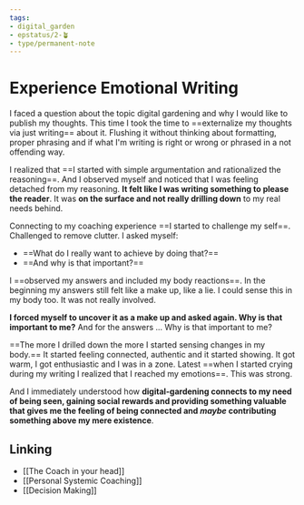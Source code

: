 ```yaml
---
tags: 
- digital_garden
- epstatus/2-🪴
- type/permanent-note
---
```

# Experience Emotional Writing
I faced a question about the topic digital gardening and why I would like to publish my thoughts. This time I took the time to ==externalize my thoughts via just writing== about it. Flushing it without thinking about formatting, proper phrasing and if what I'm writing is right or wrong or phrased in a not offending way.

I realized that ==I started with simple argumentation and rationalized the reasoning==. And I observed myself and noticed that I was feeling detached from my reasoning. **It felt like I was writing something to please the reader**. It was **on the surface and not really drilling down** to my real needs behind.

Connecting to my coaching experience ==I started to challenge my self==. Challenged to remove clutter. I asked myself: 
+ ==What do I really want to achieve by doing that?== 
+ ==And why is that important?== 

I ==observed my answers and included my body reactions==. In the beginning my answers still felt like a make up, like a lie. I could sense this in my body too. It was not really involved.  

**I forced myself to uncover it as a make up and asked again. Why is that important to me?** And for the answers ... Why is that important to me? 

==The more I drilled down the more I started sensing changes in my body.== It started feeling connected, authentic and it started showing. It got warm, I got enthusiastic and I was in a zone. Latest ==when I started crying during my writing I realized that I reached my emotions==. This was strong. 

And I immediately understood how **digital-gardening connects to my need of being seen, gaining social rewards and providing something valuable that gives me the feeling of being connected and *maybe* contributing something above my mere existence**.


## Linking
+ [[The Coach in your head]]
+ [[Personal Systemic Coaching]]
+ [[Decision Making]]